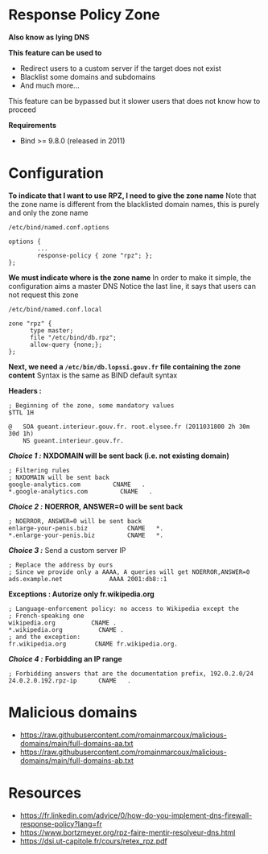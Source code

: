# Response Policy Zone
**Also know as lying DNS**

**This feature can be used to**
- Redirect users to a custom server if the target does not exist
- Blacklist some domains and subdomains
- And much more...

This feature can be bypassed but it slower users that does not know how to proceed

**Requirements**
- Bind >= 9.8.0 (released in 2011)

# Configuration

**To indicate that I want to use RPZ, I need to give the zone name**
Note that the zone name is different from the blacklisted domain names, this is purely and only the zone name

`/etc/bind/named.conf.options`
```
options {
        ...
        response-policy { zone "rpz"; };
};
```

**We must indicate where is the zone name**
In order to make it simple, the configuration aims a master DNS
Notice the last line, it says that users can not request this zone

`/etc/bind/named.conf.local`
```
zone "rpz" {
      type master; 
      file "/etc/bind/db.rpz"; 
      allow-query {none;}; 
};
```

**Next, we need a `/etc/bin/db.lopssi.gouv.fr` file containing the zone content**
Syntax is the same as BIND default syntax

**Headers :**
```
; Beginning of the zone, some mandatory values
$TTL 1H

@   SOA gueant.interieur.gouv.fr. root.elysee.fr (2011031800 2h 30m 30d 1h)
    NS gueant.interieur.gouv.fr.
```

***Choice 1 :*** **NXDOMAIN will be sent back (i.e. not existing domain)**
```
; Filtering rules
; NXDOMAIN will be sent back
google-analytics.com         CNAME   .
*.google-analytics.com         CNAME   .
```

***Choice 2 :*** **NOERROR, ANSWER=0 will be sent back**
```
; NOERROR, ANSWER=0 will be sent back
enlarge-your-penis.biz           CNAME   *.
*.enlarge-your-penis.biz         CNAME   *.
```

***Choice 3 :*** Send a custom server IP
```
; Replace the address by ours
; Since we provide only a AAAA, A queries will get NOERROR,ANSWER=0
ads.example.net             AAAA 2001:db8::1
```

**Exceptions : Autorize only fr.wikipedia.org**
```
; Language-enforcement policy: no access to Wikipedia except the
; French-speaking one
wikipedia.org          CNAME .
*.wikipedia.org          CNAME .
; and the exception:
fr.wikipedia.org        CNAME fr.wikipedia.org.
```

***Choice 4 :*** **Forbidding an IP range**
```
; Forbidding answers that are the documentation prefix, 192.0.2.0/24
24.0.2.0.192.rpz-ip      CNAME   .
```

# Malicious domains

- https://raw.githubusercontent.com/romainmarcoux/malicious-domains/main/full-domains-aa.txt
- https://raw.githubusercontent.com/romainmarcoux/malicious-domains/main/full-domains-ab.txt

# Resources 
- https://fr.linkedin.com/advice/0/how-do-you-implement-dns-firewall-response-policy?lang=fr
- https://www.bortzmeyer.org/rpz-faire-mentir-resolveur-dns.html
- https://dsi.ut-capitole.fr/cours/retex_rpz.pdf